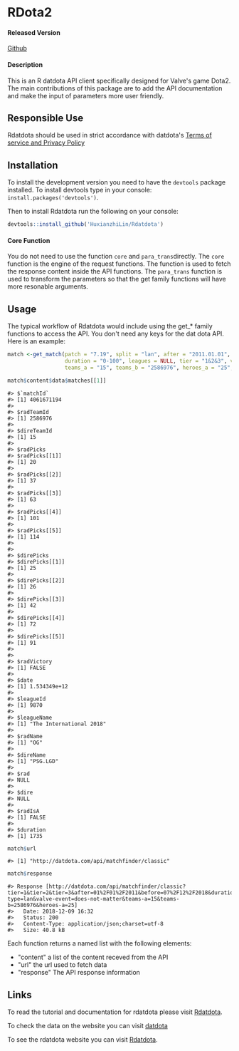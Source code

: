 
<!-- README.md is generated from README.Rmd. Please edit that file -->
RDota2
======

#### Released Version

[Github](https://github.com/HuxianzhiLin/Rdatdota)

#### Description

This is an R datdota API client specifically designed for Valve's game Dota2. The main contributions of this package are to add the API documentation and make the input of parameters more user friendly.

Responsible Use
---------------

Rdatdota should be used in strict accordance with datdota's [Terms of service and Privacy Policy](http://datdota.com/about)

Installation
------------

To install the development version you need to have the `devtools` package installed. To install devtools type in your console: `install.packages('devtools')`.

Then to install Rdatdota run the following on your console:

``` r
devtools::install_github('HuxianzhiLin/Rdatdota')
```

#### Core Function

You do not need to use the function `core` and `para_trans`directly. The `core` function is the engine of the request functions. The function is used to fetch the response content inside the API functions. The `para_trans` function is used to transform the parameters so that the get family functions will have more resonable arguments.

Usage
-----

The typical workflow of Rdatdota would include using the get\_\* family functions to access the API. You don't need any keys for the dat dota API. Here is an example:

``` r
match <-get_match(patch = "7.19", split = "lan", after = "2011.01.01", before = "2018.07.12", 
                  duration = "0-100", leagues = NULL, tier = "1&2&3", valve = "does-not-matter", 
                  teams_a = "15", teams_b = "2586976", heroes_a = "25", heroes_b = "20")

match$content$data$matches[[1]]
```

    #> $`matchId`
    #> [1] 4061671194
    #> 
    #> $radTeamId
    #> [1] 2586976
    #> 
    #> $direTeamId
    #> [1] 15
    #> 
    #> $radPicks
    #> $radPicks[[1]]
    #> [1] 20
    #> 
    #> $radPicks[[2]]
    #> [1] 37
    #> 
    #> $radPicks[[3]]
    #> [1] 63
    #> 
    #> $radPicks[[4]]
    #> [1] 101
    #> 
    #> $radPicks[[5]]
    #> [1] 114
    #> 
    #> 
    #> $direPicks
    #> $direPicks[[1]]
    #> [1] 25
    #> 
    #> $direPicks[[2]]
    #> [1] 26
    #> 
    #> $direPicks[[3]]
    #> [1] 42
    #> 
    #> $direPicks[[4]]
    #> [1] 72
    #> 
    #> $direPicks[[5]]
    #> [1] 91
    #> 
    #> 
    #> $radVictory
    #> [1] FALSE
    #> 
    #> $date
    #> [1] 1.534349e+12
    #> 
    #> $leagueId
    #> [1] 9870
    #> 
    #> $leagueName
    #> [1] "The International 2018"
    #> 
    #> $radName
    #> [1] "OG"
    #> 
    #> $direName
    #> [1] "PSG.LGD"
    #> 
    #> $rad
    #> NULL
    #> 
    #> $dire
    #> NULL
    #> 
    #> $radIsA
    #> [1] FALSE
    #> 
    #> $duration
    #> [1] 1735

``` r
match$url
```

    #> [1] "http://datdota.com/api/matchfinder/classic"  

``` r
match$response
```

    #> Response [http://datdota.com/api/matchfinder/classic?tier=1&tier=2&tier=3&after=01%2F01%2F2011&before=07%2F12%2F2018&duration=0%3B100&patch=7.19&split-type=lan&valve-event=does-not-matter&teams-a=15&teams-b=2586976&heroes-a=25]
    #>   Date: 2018-12-09 16:32
    #>   Status: 200
    #>   Content-Type: application/json;charset=utf-8
    #>   Size: 40.8 kB

Each function returns a named list with the following elements:

-   "content" a list of the content receved from the API
-   "url" the url used to fetch data
-   "response" The API response information

Links
-----

To read the tutorial and documentation for rdatdota please visit [Rdatdota](https://github.com/Rdatdota/blob/master/vignettes/rdatdota.Rmd).

To check the data on the website you can visit [datdota](https://www.datdota.com)

To see the rdatdota website you can visit [Rdatdota](https://huxianzhilin.github.io/Rdatdota/docs/articles/rdatdota.html).
